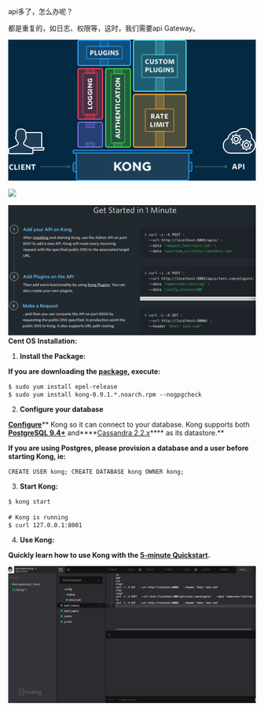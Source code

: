 api多了，怎么办呢？

都是重复的，如日志、权限等，这时，我们需要api Gateway。

![](/assets/intro-illustration.png)

![](https://getkong.org/assets/images/homepage/intro-illustration.png)

![](/assets/331F4F42-03C3-4D19-ACDC-3204862151F7.png)
**Cent OS** **Installation:**

1. **Install the Package:**

  **If you are downloading the ****[package](https://getkong.org/install/centos/#packages)****, execute:**

  ```
  $ sudo yum install epel-release
  $ sudo yum install kong-0.9.1.*.noarch.rpm --nogpgcheck

  ```

2. **Configure your database**

  **[Configure](https://getkong.org/docs/0.9.x/configuration#database)**** Kong so it can connect to your database. Kong supports both ****[PostgreSQL 9.4+](http://www.postgresql.org/)**** and****[Cassandra 2.2.x](http://cassandra.apache.org/)**** as its datastore.**

  **If you are using Postgres, please provision a database and a user before starting Kong, ie:**

  ```
  CREATE USER kong; CREATE DATABASE kong OWNER kong;

  ```

3. **Start Kong:**

  ```
  $ kong start

  # Kong is running
  $ curl 127.0.0.1:8001

  ```

4. **Use Kong:**

  **Quickly learn how to use Kong with the ****[5-minute Quickstart](https://getkong.org/docs/latest/getting-started/quickstart)****.**


![](/assets/A18E5EA3-1965-4B5F-ADA7-5C5E18495E19.png)


